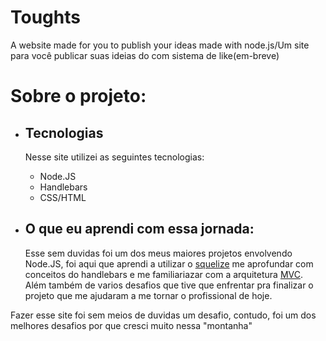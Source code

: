 # Toughts
A website made for you to publish your ideas made with node.js/Um site para você publicar suas ideias do com sistema de like(em-breve)

# Sobre o projeto:
<ul>
  <li>
    <h2>
      Tecnologias
    </h2>
    <p>
      Nesse site utilizei as seguintes tecnologias: 
    </p>
    <ul>
      <li>
        Node.JS
      </li>
      <li>
        Handlebars
      </li>
      <li>
        CSS/HTML
      </li>
    </ul>
  </li>
  <li>
    <h2>
    O que eu aprendi com essa jornada:    
    </h2>
    <p>
    Esse sem duvidas foi um dos meus maiores projetos envolvendo Node.JS, foi aqui que aprendi a utilizar o <a target="_blank" href="https://sequelize.org">squelize</a> me aprofundar com conceitos do handlebars e me familiariazar com a arquitetura <a target="_blank" href="https://www.lewagon.com/pt-BR/blog/o-que-e-padrao-mvc#:~:text=O%20MVC%20é%20uma%20sigla,sejam%20mais%20rápidas%20e%20dinâmicas.">MVC</a>. Além também de varios desafios que tive que enfrentar pra finalizar o projeto que me ajudaram a me tornar o profissional de hoje.
    </p>
  </li>
 </ul>
Fazer esse site foi sem meios de duvidas um desafio, contudo, foi um dos melhores desafios por que cresci muito nessa "montanha"
